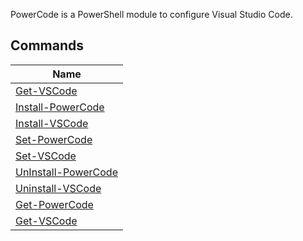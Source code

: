 PowerCode is a PowerShell module to configure Visual Studio Code.

## Commands


|Name                                              |
|--------------------------------------------------|
|[Get-VSCode](docs/Get-VSCode.md)                  |
|[Install-PowerCode](docs/Install-PowerCode.md)    |
|[Install-VSCode](docs/Install-VSCode.md)          |
|[Set-PowerCode](docs/Set-PowerCode.md)            |
|[Set-VSCode](docs/Set-VSCode.md)                  |
|[UnInstall-PowerCode](docs/UnInstall-PowerCode.md)|
|[Uninstall-VSCode](docs/Uninstall-VSCode.md)      |
|[Get-PowerCode](docs/Get-PowerCode.md)            |
|[Get-VSCode](docs/Get-VSCode.md)                  |


